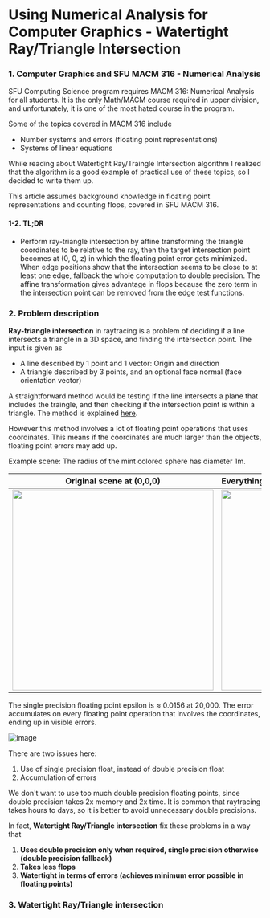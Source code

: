 # Using Numerical Analysis for Computer Graphics - Watertight Ray/Triangle Intersection

### 1. Computer Graphics and SFU MACM 316 - Numerical Analysis

SFU Computing Science program requires MACM 316: Numerical Analysis for all students. It is the only Math/MACM course required in upper division, and unfortunately, it is one of the most hated course in the program.

Some of the topics covered in MACM 316 include
- Number systems and errors (floating point representations)
- Systems of linear equations

While reading about Watertight Ray/Traingle Intersection algorithm I realized that the algorithm is a good example of practical use of these topics, so I decided to write them up.

This article assumes background knowledge in floating point representations and counting flops, covered in SFU MACM 316.

#### 1-2. TL;DR

- Perform ray-triangle intersection by affine transforming the triangle coordinates to be relative to the ray, then the target intersection point becomes at (0, 0, z) in which the floating point error gets minimized. When edge positions show that the intersection seems to be close to at least one edge, fallback the whole computation to double precision. The affine transformation gives advantage in flops because the zero term in the intersection point can be removed from the edge test functions.


### 2. Problem description

**Ray-triangle intersection** in raytracing is a problem of deciding if a line intersects a triangle in a 3D space, and finding the intersection point. The input is given as

- A line described by 1 point and 1 vector: Origin and direction
- A triangle described by 3 points, and an optional face normal (face orientation vector)

A straightforward method would be testing if the line intersects a plane that includes the traingle, and then checking if the intersection point is within a triangle. The method is explained [here](https://github.com/havocado/notes/blob/2310/ray-triangle-intersection/231018-triangle-collision-raytracing.md).

However this method involves a lot of floating point operations that uses coordinates. This means if the coordinates are much larger than the objects, floating point errors may add up.

Example scene: The radius of the mint colored sphere has diameter 1m.

| Original scene at (0,0,0)    | Everything shifted 20,000 meters away from origin         |
|----------------------------------------|-----------------------------------|
| <img src="https://github.com/havocado/notes/assets/47484587/49fd7d3d-3b4c-41d9-be12-b7ab766ccbbb" width="400">        | <img src="https://github.com/havocado/notes/assets/47484587/f38cf609-230b-493a-8bac-d323ae4fb73b" width="400"> |

The single precision floating point epsilon is $\approx$ 0.0156 at 20,000. The error accumulates on every floating point operation that involves the coordinates, ending up in visible errors.

![image](https://github.com/havocado/notes/assets/47484587/a63bbc29-3e7c-42d3-bef1-c138a61fa8cc)

There are two issues here:
1) Use of single precision float, instead of double precision float
2) Accumulation of errors

We don't want to use too much double precision floating points, since double precision takes 2x memory and 2x time. It is common that raytracing takes hours to days, so it is better to avoid unnecessary double precisions.

In fact, **Watertight Ray/Triangle intersection** fix these problems in a way that

1) **Uses double precision only when required, single precision otherwise (double precision fallback)**
2) **Takes less flops**
3) **Watertight in terms of errors (achieves minimum error possible in floating points)**

### 3. Watertight Ray/Triangle intersection

